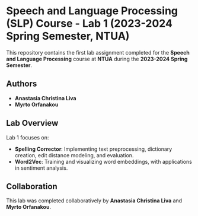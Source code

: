 # **Speech and Language Processing (SLP) Course - Lab 1 (2023-2024 Spring Semester, NTUA)**

This repository contains the first lab assignment completed for the **Speech and Language Processing** course at **NTUA** during the **2023-2024 Spring Semester**.

## **Authors**
- **Anastasia Christina Liva**
- **Myrto Orfanakou**

## **Lab Overview**
Lab 1 focuses on:
- **Spelling Corrector**: Implementing text preprocessing, dictionary creation, edit distance modeling, and evaluation.
- **Word2Vec**: Training and visualizing word embeddings, with applications in sentiment analysis.

## **Collaboration**
This lab was completed collaboratively by **Anastasia Christina Liva** and **Myrto Orfanakou**.

